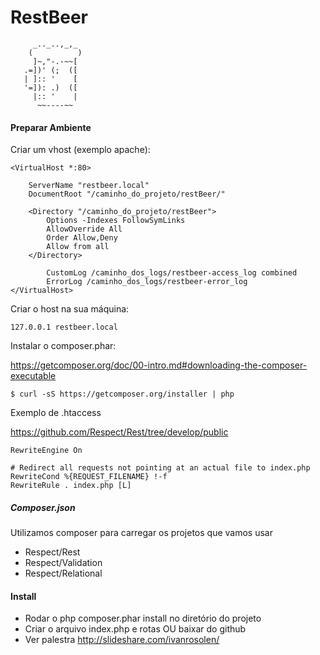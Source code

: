 # RestBeer

         _.._..,_,_
        (          )
         ]~,"-.-~~[
       .=])' (;  ([
       | ]:: '    [
       '=]): .)  ([
         |:: '    |
          ~~----~~


#### Preparar Ambiente

Criar um vhost (exemplo apache):

	<VirtualHost *:80>
	
    	ServerName "restbeer.local"
    	DocumentRoot "/caminho_do_projeto/restBeer/"
    
    	<Directory "/caminho_do_projeto/restBeer">
        	Options -Indexes FollowSymLinks
        	AllowOverride All
        	Order Allow,Deny
        	Allow from all
		</Directory>        
        
    		CustomLog /caminho_dos_logs/restbeer-access_log combined
    		ErrorLog /caminho_dos_logs/restbeer-error_log
	</VirtualHost>

Criar o host na sua máquina:

	127.0.0.1 restbeer.local

Instalar o composer.phar: 

<https://getcomposer.org/doc/00-intro.md#downloading-the-composer-executable>

	$ curl -sS https://getcomposer.org/installer | php


Exemplo de .htaccess

<https://github.com/Respect/Rest/tree/develop/public>

	RewriteEngine On

	# Redirect all requests not pointing at an actual file to index.php
	RewriteCond %{REQUEST_FILENAME} !-f
	RewriteRule . index.php [L] 


##### Composer.json

Utilizamos composer para carregar os projetos que vamos usar

* Respect/Rest
* Respect/Validation
* Respect/Relational

#### Install

* Rodar o php composer.phar install no diretório do projeto
* Criar o arquivo index.php e rotas OU baixar do github
* Ver palestra <http://slideshare.com/ivanrosolen/>